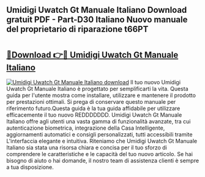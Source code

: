 ## Umidigi Uwatch Gt Manuale Italiano Download gratuit PDF - Part-D30 Italiano Nuovo manuale del proprietario di riparazione t66PT

# <h2><a href="http://df9n9f.blite.top/?on=Umidigi+Uwatch+Gt+Manuale+Italiano">🔗Download 👉🔴 Umidigi Uwatch Gt Manuale Italiano</a></h2>

[![Umidigi Uwatch Gt Manuale Italiano download](https://i.imgur.com/lujVjoI.png)](http://df9n9f.blite.top/?on=Umidigi+Uwatch+Gt+Manuale+Italiano)
Il tuo nuovo Umidigi Uwatch Gt Manuale Italiano è progettato per semplificarti la vita. Questa guida per l'utente mostra come installare, utilizzare e mantenere il prodotto per prestazioni ottimali. Si prega di conservare questo manuale per riferimento futuro.Questa guida è la tua guida affidabile per utilizzare efficacemente il tuo nuovo REDDDDDDD. Umidigi Uwatch Gt Manuale Italiano offre agli utenti una vasta gamma di funzionalità avanzate, tra cui autenticazione biometrica, integrazione della Casa Intelligente, aggiornamenti automatici e consigli personalizzati, tutti accessibili tramite L'interfaccia elegante e intuitiva. Riteniamo che Umidigi Uwatch Gt Manuale Italiano sia stata una risorsa chiara e concisa per il tuo sforzo di comprendere le caratteristiche e le capacità del tuo nuovo articolo. Se hai bisogno di aiuto o hai domande, il nostro team di assistenza clienti è sempre a tua disposizione.
